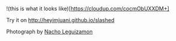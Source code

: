 !(this is what it looks like)[https://cloudup.com/cocmObUXXDM+]

Try it on http://heyimjuani.github.io/slashed

Photograph by [Nacho Leguizamon](https://www.behance.net/nacholeguizamon)